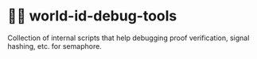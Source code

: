 # 🔮🍿 world-id-debug-tools

Collection of internal scripts that help debugging proof verification, signal hashing, etc. for semaphore.